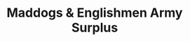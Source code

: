 ---
title: "Maddogs & Englishmen Army Surplus"
url: /birmingham/maddogs-and-englishmen-army-surplus/
shop: military
---